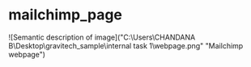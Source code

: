 # mailchimp_page
![Semantic description of image]("C:\Users\CHANDANA B\Desktop\gravitech_sample\internal task 1\webpage.png" "Mailchimp webpage")
